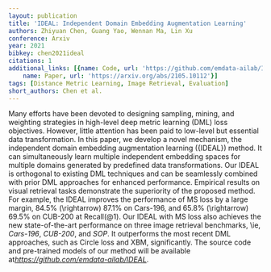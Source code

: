 ```yaml
---
layout: publication
title: 'IDEAL: Independent Domain Embedding Augmentation Learning'
authors: Zhiyuan Chen, Guang Yao, Wennan Ma, Lin Xu
conference: Arxiv
year: 2021
bibkey: chen2021ideal
citations: 1
additional_links: [{name: Code, url: 'https://github.com/emdata-ailab/IDEAL*.'}, {
    name: Paper, url: 'https://arxiv.org/abs/2105.10112'}]
tags: [Distance Metric Learning, Image Retrieval, Evaluation]
short_authors: Chen et al.
---
```

Many efforts have been devoted to designing sampling, mining, and weighting
strategies in high-level deep metric learning (DML) loss objectives. However,
little attention has been paid to low-level but essential data transformation.
In this paper, we develop a novel mechanism, the independent domain embedding
augmentation learning (\{IDEAL\}) method. It can simultaneously learn multiple
independent embedding spaces for multiple domains generated by predefined data
transformations. Our IDEAL is orthogonal to existing DML techniques and can be
seamlessly combined with prior DML approaches for enhanced performance.
Empirical results on visual retrieval tasks demonstrate the superiority of the
proposed method. For example, the IDEAL improves the performance of MS loss by
a large margin, 84.5% \(\rightarrow\) 87.1% on Cars-196, and 65.8%
\(\rightarrow\) 69.5% on CUB-200 at Recall\(@1\). Our IDEAL with MS loss also
achieves the new state-of-the-art performance on three image retrieval
benchmarks, \ie, *Cars-196*, *CUB-200*, and *SOP*. It
outperforms the most recent DML approaches, such as Circle loss and XBM,
significantly. The source code and pre-trained models of our method will be
available at*https://github.com/emdata-ailab/IDEAL*.